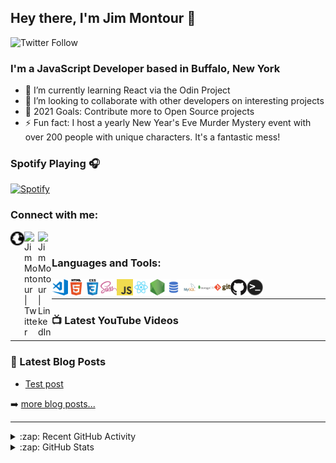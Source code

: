 ## Hey there, I'm Jim Montour 👋

![Twitter Follow](https://img.shields.io/twitter/follow/jimmontour?color=1da1f2&logo=Twitter&style=for-the-badge)

### I'm a JavaScript Developer based in Buffalo, New York

- 🌱 I’m currently learning React via the Odin Project
- 👯 I’m looking to collaborate with other developers on interesting projects
- 🥅 2021 Goals: Contribute more to Open Source projects
- ⚡ Fun fact: I host a yearly New Year's Eve Murder Mystery event with over 200 people with unique characters.  It's a fantastic mess!

### Spotify Playing 🎧

<!-- [<img src="https://now-playing-codestackr.vercel.app/api/spotify-playing" alt="codeSTACKr Spotify Playing" width="350" />](https://open.spotify.com/user/swyqyimdc12jajde4vpwd2x1b) -->

[![Spotify](https://novatorem-three-alpha.vercel.app//api/spotify)](https://open.spotify.com/user/USER_NAME)



### Connect with me:

[<img align="left" alt="jimmontour.com" width="22px" src="https://raw.githubusercontent.com/iconic/open-iconic/master/svg/globe.svg" />][website]
[<img align="left" alt="Jim Montour | Twitter" width="22px" src="https://cdn.jsdelivr.net/npm/simple-icons@v3/icons/twitter.svg" />][twitter]
[<img align="left" alt="Jim Montour | LinkedIn" width="22px" src="https://cdn.jsdelivr.net/npm/simple-icons@v3/icons/linkedin.svg" />][linkedin]
<br />

### Languages and Tools:

<img align="left" alt="Visual Studio Code" width="26px" src="https://raw.githubusercontent.com/github/explore/80688e429a7d4ef2fca1e82350fe8e3517d3494d/topics/visual-studio-code/visual-studio-code.png" />
<img align="left" alt="HTML5" width="26px" src="https://raw.githubusercontent.com/github/explore/80688e429a7d4ef2fca1e82350fe8e3517d3494d/topics/html/html.png" />
<img align="left" alt="CSS3" width="26px" src="https://raw.githubusercontent.com/github/explore/80688e429a7d4ef2fca1e82350fe8e3517d3494d/topics/css/css.png" />
<img align="left" alt="Sass" width="26px" src="https://raw.githubusercontent.com/github/explore/80688e429a7d4ef2fca1e82350fe8e3517d3494d/topics/sass/sass.png" />
<img align="left" alt="JavaScript" width="26px" src="https://raw.githubusercontent.com/github/explore/80688e429a7d4ef2fca1e82350fe8e3517d3494d/topics/javascript/javascript.png" />
<img align="left" alt="React" width="26px" src="https://raw.githubusercontent.com/github/explore/80688e429a7d4ef2fca1e82350fe8e3517d3494d/topics/react/react.png" />
<img align="left" alt="Node.js" width="26px" src="https://raw.githubusercontent.com/github/explore/80688e429a7d4ef2fca1e82350fe8e3517d3494d/topics/nodejs/nodejs.png" />
<img align="left" alt="SQL" width="26px" src="https://raw.githubusercontent.com/github/explore/80688e429a7d4ef2fca1e82350fe8e3517d3494d/topics/sql/sql.png" />
<img align="left" alt="MySQL" width="26px" src="https://raw.githubusercontent.com/github/explore/80688e429a7d4ef2fca1e82350fe8e3517d3494d/topics/mysql/mysql.png" />
<img align="left" alt="MongoDB" width="26px" src="https://raw.githubusercontent.com/github/explore/80688e429a7d4ef2fca1e82350fe8e3517d3494d/topics/mongodb/mongodb.png" />
<img align="left" alt="Git" width="26px" src="https://raw.githubusercontent.com/github/explore/80688e429a7d4ef2fca1e82350fe8e3517d3494d/topics/git/git.png" />
<img align="left" alt="GitHub" width="26px" src="https://raw.githubusercontent.com/github/explore/78df643247d429f6cc873026c0622819ad797942/topics/github/github.png" />
<img align="left" alt="Terminal" width="26px" src="https://raw.githubusercontent.com/github/explore/80688e429a7d4ef2fca1e82350fe8e3517d3494d/topics/terminal/terminal.png" />
<br />

---

### :tv: Latest YouTube Videos
<!-- YOUTUBE:START -->
<!-- YOUTUBE:END -->

---

### 📕 Latest Blog Posts 
<!-- BLOG-POST-LIST:START -->
- [Test post](https://dev.to/jimmontour/test-post-1pkd)
<!-- BLOG-POST-LIST:END -->

➡️ [more blog posts...](https://jimmontour.com)

---

<details>
  <summary>:zap: Recent GitHub Activity</summary>
  
<!--START_SECTION:activity-->
1. 🎉 Merged PR [#1](https://github.com/jimmontour/jimmontour/pull/1) in [jimmontour/jimmontour](https://github.com/jimmontour/jimmontour)
2. 💪 Opened PR [#1](https://github.com/jimmontour/jimmontour/pull/1) in [jimmontour/jimmontour](https://github.com/jimmontour/jimmontour)
3. 🎉 Merged PR [#2](https://github.com/jimmontour/resturant-page/pull/2) in [jimmontour/resturant-page](https://github.com/jimmontour/resturant-page)
4. 💪 Opened PR [#2](https://github.com/jimmontour/resturant-page/pull/2) in [jimmontour/resturant-page](https://github.com/jimmontour/resturant-page)
5. 🎉 Merged PR [#1](https://github.com/jimmontour/resturant-page/pull/1) in [jimmontour/resturant-page](https://github.com/jimmontour/resturant-page)
<!--END_SECTION:activity-->

</details>

<details>
  <summary>:zap: GitHub Stats</summary>

  <img align="left" alt="Jim's GitHub Stats" src="https://github-readme-stats-six-pi.vercel.app/api?username=jimmontour&show_icons=true&hide_border=true" />

</details>

<!-- Definitions -->

[website]: https://jimmontour.com
[twitter]: https://twitter.com/jimmontour
[linkedin]: https://linkedin.com/in/jimmontour
